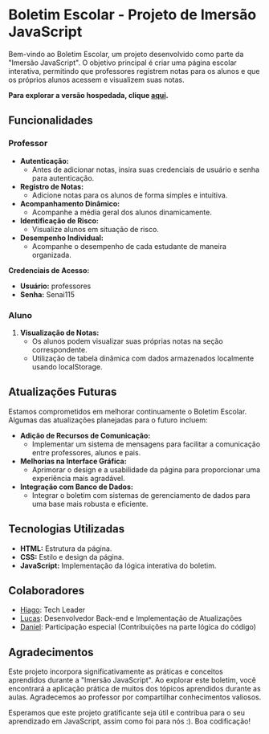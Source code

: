 # Boletim Escolar - Projeto de Imersão JavaScript

Bem-vindo ao Boletim Escolar, um projeto desenvolvido como parte da "Imersão JavaScript". O objetivo principal é criar uma página escolar interativa, permitindo que professores registrem notas para os alunos e que os próprios alunos acessem e visualizem suas notas.

**Para explorar a versão hospedada, clique [aqui](https://rs-hiago.github.io/Boletim_Escolar/#).**

## Funcionalidades

### Professor

- **Autenticação:**
  - Antes de adicionar notas, insira suas credenciais de usuário e senha para autenticação.
- **Registro de Notas:**
  - Adicione notas para os alunos de forma simples e intuitiva.
- **Acompanhamento Dinâmico:**
  - Acompanhe a média geral dos alunos dinamicamente.
- **Identificação de Risco:**
  - Visualize alunos em situação de risco.
- **Desempenho Individual:**
  - Acompanhe o desempenho de cada estudante de maneira organizada.

**Credenciais de Acesso:**
- **Usuário:** professores
- **Senha:** Senai115

### Aluno

1. **Visualização de Notas:**
   - Os alunos podem visualizar suas próprias notas na seção correspondente.
   - Utilização de tabela dinâmica com dados armazenados localmente usando localStorage.

## Atualizações Futuras

Estamos comprometidos em melhorar continuamente o Boletim Escolar. Algumas das atualizações planejadas para o futuro incluem:

- **Adição de Recursos de Comunicação:**
  - Implementar um sistema de mensagens para facilitar a comunicação entre professores, alunos e pais.
- **Melhorias na Interface Gráfica:**
  - Aprimorar o design e a usabilidade da página para proporcionar uma experiência mais agradável.
- **Integração com Banco de Dados:**
  - Integrar o boletim com sistemas de gerenciamento de dados para uma base mais robusta e eficiente.

## Tecnologias Utilizadas

- **HTML:** Estrutura da página.
- **CSS:** Estilo e design da página.
- **JavaScript:** Implementação da lógica interativa do boletim.

## Colaboradores

- [Hiago](https://github.com/RS-Hiago): Tech Leader
- [Lucas](https://github.com/LucasVasconcelosDev): Desenvolvedor Back-end e Implementação de Atualizações
- [Daniel](https://github.com/ren-angel): Participação especial (Contribuições na parte lógica do código)

## Agradecimentos

Este projeto incorpora significativamente as práticas e conceitos aprendidos durante a "Imersão JavaScript". Ao explorar este boletim, você encontrará a aplicação prática de muitos dos tópicos aprendidos durante as aulas. Agradecemos ao professor por compartilhar conhecimentos valiosos.

Esperamos que este projeto gratificante seja útil e contribua para o seu aprendizado em JavaScript, assim como foi para nós :). Boa codificação!

